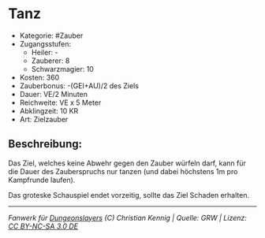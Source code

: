 # Tanz

- Kategorie: #Zauber
- Zugangsstufen:
  - Heiler: -
  - Zauberer: 8
  - Schwarzmagier: 10
- Kosten: 360
- Zauberbonus: -(GEI+AU)/2 des Ziels
- Dauer: VE/2 Minuten
- Reichweite: VE x 5 Meter
- Abklingzeit: 10 KR
- Art: Zielzauber

## Beschreibung:

Das Ziel, welches keine Abwehr gegen den Zauber würfeln darf, kann für die Dauer des Zauberspruchs nur tanzen (und dabei höchstens 1m pro Kampfrunde laufen).

Das groteske Schauspiel endet vorzeitig, sollte das Ziel Schaden erhalten.

---

_Fanwerk für [Dungeonslayers](https://www.dungeonslayers.net/) (C) Christian Kennig | Quelle: GRW | Lizenz: [CC BY-NC-SA 3.0 DE](https://creativecommons.org/licenses/by-nc-sa/3.0/de/)_
